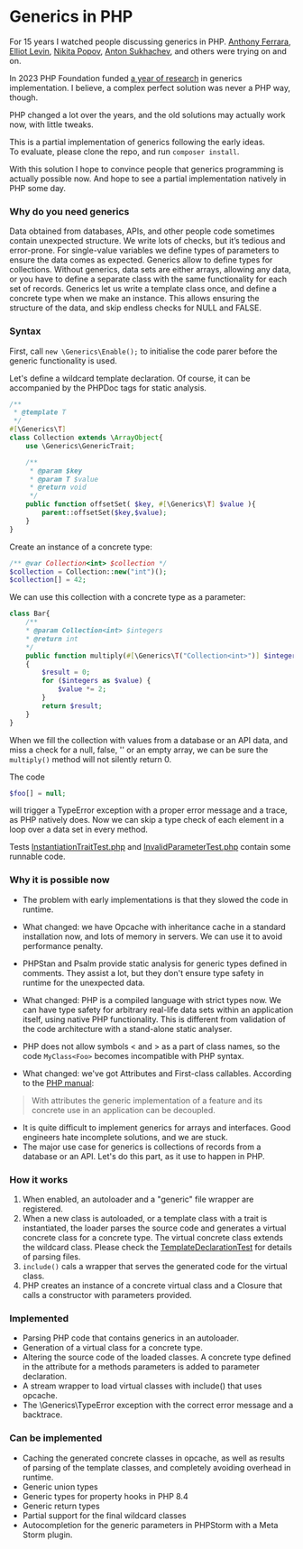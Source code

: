 # Generics in PHP
For 15 years I watched people discussing generics in PHP.
[Anthony Ferrara](https://wiki.php.net/rfc/protocol_type_hinting),
[Elliot Levin](https://github.com/TimeToogo/PHP-Generics),
[Nikita Popov](https://github.com/PHPGenerics/php-generics-rfc/issues/45),
[Anton Sukhachev](https://github.com/mrsuh/php-generics),
and others were trying on and on.

In 2023 PHP Foundation funded 
[a year of research](https://thephp.foundation/blog/2024/08/19/state-of-generics-and-collections/) 
in generics implementation. I believe, a complex perfect solution was never a PHP way, though.

PHP changed a lot over the years, and the old solutions may actually work now, with little tweaks.

This is a partial implementation of generics following the early ideas.  
To evaluate, please clone the repo, and run `composer install`.

With this solution I hope to convince people that generics programming is actually possible now. 
And hope to see a partial implementation natively in PHP some day.
 
### Why do you need generics
Data obtained from databases, APIs, and other people code sometimes contain unexpected structure. 
We write lots of checks, but it’s tedious and error-prone.
For single-value variables we define types of parameters to ensure the data comes as expected. 
Generics allow to define types for collections.
Without generics, data sets are either arrays, allowing any data, or you have to define a separate class
with the same functionality for each set of records.
Generics let us write a template class once, and define a concrete type when we make an instance.
This allows ensuring the structure of the data, and skip endless checks for NULL and FALSE.

### Syntax
First, call `new \Generics\Enable();` to initialise the code parer before the generic functionality is used.

Let's define a wildcard template declaration. Of course, it can be accompanied by the PHPDoc tags for static analysis.
```php
/**
 * @template T
 */
#[\Generics\T]
class Collection extends \ArrayObject{
    use \Generics\GenericTrait;

    /**
     * @param $key
     * @param T $value
     * @return void
     */
    public function offsetSet( $key, #[\Generics\T] $value ){
        parent::offsetSet($key,$value);
    }
}
```

Create an instance of a concrete type:
```php
/** @var Collection<int> $collection */
$collection = Collection::new("int")();
$collection[] = 42;
```

We can use this collection with a concrete type as a parameter:
```php
class Bar{
    /**
    * @param Collection<int> $integers
    * @return int
    */
    public function multiply(#[\Generics\T("Collection<int>")] $integers): int 
    {
        $result = 0;
        for ($integers as $value) {
            $value *= 2;
        }
        return $result;
    }
}
```
When we fill the collection with values from a database or an API data, and miss a check for
a null, false, '' or an empty array, we can be sure the `multiply()` method will not silently return 0.

The code
```php
$foo[] = null;
```
will trigger a TypeError exception with a proper error message and a trace, as PHP natively does.
Now we can skip a type check of each element in a loop over a data set in every method.

Tests [InstantiationTraitTest.php](tests/InstantiationTraitTest.php) and
[InvalidParameterTest.php](tests/InvalidParameterTest.php)
contain some runnable code.

### Why it is possible now
* The problem with early implementations is that they slowed the code in runtime.
* What changed: we have Opcache with inheritance cache in a standard installation now, and lots of memory in servers.
We can use it to avoid performance penalty.

* PHPStan and Psalm provide static analysis for generic types defined in comments. They assist a lot, but they don't 
ensure type safety in runtime for the unexpected data.
* What changed: PHP is a compiled language with strict types now. We can have type safety for arbitrary
real-life data sets within an application itself, using native PHP functionality.
This is different from validation of the code architecture with a stand-alone static analyser.

* PHP does not allow symbols < and > as a part of class names, so the code `MyClass<Foo>` becomes
incompatible with PHP syntax.
* What changed: we've got Attributes and First-class callables. According to the
[PHP manual](https://www.php.net/manual/en/language.attributes.overview.php):
> With attributes the generic implementation of a feature and its concrete use in an application can be decoupled.

* It is quite difficult to implement generics for arrays and interfaces. Good engineers
hate incomplete solutions, and we are stuck.
* The major use case for generics is collections of records from a database or an API.
Let's do this part, as it use to happen in PHP.

### How it works
1. When enabled, an autoloader and a "generic" file wrapper are registered. 
2. When a new class is autoloaded, or a template class with a trait is instantiated, 
the loader parses the source code and generates a virtual concrete class for 
a concrete type. The virtual concrete class extends the wildcard class.
Please check the [TemplateDeclarationTest](https://github.com/grikdotnet/generics/blob/master/tests/TemplateDeclarationTest.php) for details of parsing files. 
3. `include()` cals a wrapper that serves the generated code for the virtual class.
4. PHP creates an instance of a concrete virtual class and a Closure that calls a constructor with parameters provided.

### Implemented
* Parsing PHP code that contains generics in an autoloader.
* Generation of a virtual class for a concrete type.
* Altering the source code of the loaded classes. A concrete type defined in the attribute
for a methods parameters is added to parameter declaration.
* A stream wrapper to load virtual classes with include() that uses opcache.
* The \Generics\TypeError exception with the correct error message and a backtrace.

### Can be implemented
* Caching the generated concrete classes in opcache, as well as results of parsing 
of the template classes, and completely avoiding overhead in runtime.
* Generic union types 
* Generic types for property hooks in PHP 8.4
* Generic return types
* Partial support for the final wildcard classes
* Autocompletion for the generic parameters in PHPStorm with a Meta Storm plugin.